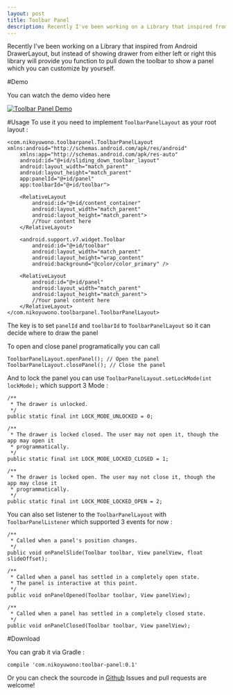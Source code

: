 ```yaml
---
layout: post
title: Toolbar Panel
description: Recently I've been working on a Library that inspired from Android DrawerLayout, but instead of showing drawer from either left or right this library will provide you function to pull down the toolbar to show a panel which you can customize by yourself.
---
```


Recently I've been working on a Library that inspired from Android DrawerLayout, but instead of showing drawer from either left or right this library will provide you function to pull down the toolbar to show a panel which you can customize by yourself.

#Demo

You can watch the demo video here

[![Toolbar Panel Demo](http://img.youtube.com/vi/KTPwKYvP6OI/0.jpg)](http://www.youtube.com/watch?v=KTPwKYvP6OI)

#Usage
To use it you need to implement `ToolbarPanelLayout` as your root layout :

```
<com.nikoyuwono.toolbarpanel.ToolbarPanelLayout xmlns:android="http://schemas.android.com/apk/res/android"
    xmlns:app="http://schemas.android.com/apk/res-auto"
    android:id="@+id/sliding_down_toolbar_layout"
    android:layout_width="match_parent"
    android:layout_height="match_parent"
    app:panelId="@+id/panel"
    app:toolbarId="@+id/toolbar">

    <RelativeLayout
        android:id="@+id/content_container"
        android:layout_width="match_parent"
        android:layout_height="match_parent">
        //Your content here
    </RelativeLayout>

    <android.support.v7.widget.Toolbar
        android:id="@+id/toolbar"
        android:layout_width="match_parent"
        android:layout_height="wrap_content"
        android:background="@color/color_primary" />

    <RelativeLayout
        android:id="@+id/panel"
        android:layout_width="match_parent"
        android:layout_height="match_parent">
        //Your panel content here
    </RelativeLayout>
</com.nikoyuwono.toolbarpanel.ToolbarPanelLayout>
```

The key is to set `panelId` and `toolbarId` to `ToolbarPanelLayout` so it can decide where to draw the panel

To open and close panel programatically you can call

```
ToolbarPanelLayout.openPanel(); // Open the panel
ToolbarPanelLayout.closePanel(); // Close the panel
```

And to lock the panel you can use `ToolbarPanelLayout.setLockMode(int lockMode);`
which support 3 Mode :

```
/**
 * The drawer is unlocked.
 */
public static final int LOCK_MODE_UNLOCKED = 0;

/**
 * The drawer is locked closed. The user may not open it, though the app may open it
 * programmatically.
 */
public static final int LOCK_MODE_LOCKED_CLOSED = 1;

/**
 * The drawer is locked open. The user may not close it, though the app may close it
 * programmatically.
 */
public static final int LOCK_MODE_LOCKED_OPEN = 2;
```

You can also set listener to the `ToolbarPanelLayout` with `ToolbarPanelListener` which supported 3 events for now :

```
/**
 * Called when a panel's position changes.
 */
public void onPanelSlide(Toolbar toolbar, View panelView, float slideOffset);

/**
 * Called when a panel has settled in a completely open state.
 * The panel is interactive at this point.
 */
public void onPanelOpened(Toolbar toolbar, View panelView);

/**
 * Called when a panel has settled in a completely closed state.
 */
public void onPanelClosed(Toolbar toolbar, View panelView);
```

#Download

You can grab it via Gradle :

```
compile 'com.nikoyuwono:toolbar-panel:0.1'
```

Or you can check the sourcode in [Github](https://github.com/NikoYuwono/ToolbarPanel)
Issues and pull requests are welcome!